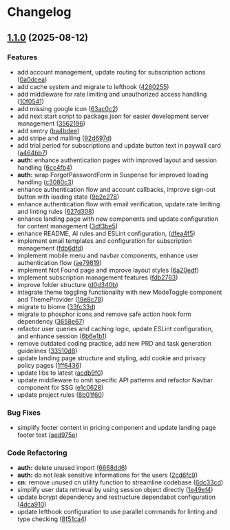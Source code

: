 # Changelog

## [1.1.0](https://github.com/jaqubowsky/create-nextjs-app/compare/create-nextjs-app-v1.0.0...create-nextjs-app-v1.1.0) (2025-08-12)


### Features

* add account management, update routing for subscription actions ([0a0dcea](https://github.com/jaqubowsky/create-nextjs-app/commit/0a0dceabd5f52b82d973d90a9396ebae5c794199))
* add cache system and migrate to lefthook ([4260255](https://github.com/jaqubowsky/create-nextjs-app/commit/4260255892744560272c0aff4e9a2c30e1a5f634))
* add middleware for rate limiting and unauthorized access handling ([10f0541](https://github.com/jaqubowsky/create-nextjs-app/commit/10f0541e6c40c5630c8bef8f281c7db9b457071a))
* add missing google icon ([63ac0c2](https://github.com/jaqubowsky/create-nextjs-app/commit/63ac0c255681927a1d7155e49172dd4dc76a96ec))
* add next:start script to package.json for easier development server management ([3562196](https://github.com/jaqubowsky/create-nextjs-app/commit/3562196b6fe6d1b918478eb601ba361158df06ad))
* add sentry ([ba4bdee](https://github.com/jaqubowsky/create-nextjs-app/commit/ba4bdee1dba9a7df9f7421a7225186cba2adaeca))
* add stripe and mailing ([92d697d](https://github.com/jaqubowsky/create-nextjs-app/commit/92d697dcecae8df67253cf3b3a32d576b25c79bb))
* add trial period for subscriptions and update button text in paywall card ([a464bb7](https://github.com/jaqubowsky/create-nextjs-app/commit/a464bb7a3d79374cb46488b971c403bb885332a1))
* **auth:** enhance authentication pages with improved layout and session handling ([6cc4fb4](https://github.com/jaqubowsky/create-nextjs-app/commit/6cc4fb41c476c847b00590c56490f97e74c8d463))
* **auth:** wrap ForgotPasswordForm in Suspense for improved loading handling ([c3080c3](https://github.com/jaqubowsky/create-nextjs-app/commit/c3080c3d4cdb8d162e93257592c72a10ca24d1e7))
* enhance authentication flow and account callbacks, improve sign-out button with loading state ([9b2e278](https://github.com/jaqubowsky/create-nextjs-app/commit/9b2e278d3dbd48419b351a0d69576f70c42ea14f))
* enhance authentication flow with email verification, update rate limiting and linting rules ([627d308](https://github.com/jaqubowsky/create-nextjs-app/commit/627d308e0ddf1423aafd7b2b2a2a7f8e9e2a7811))
* enhance landing page with new components and update configuration for content management ([3df3be5](https://github.com/jaqubowsky/create-nextjs-app/commit/3df3be542720d225379dec0143fb500423e26a0e))
* enhance README, AI rules and ESLint configuration, ([dfea4f5](https://github.com/jaqubowsky/create-nextjs-app/commit/dfea4f51e95249c8e09691c3d385f73914d3a6ac))
* implement email templates and configuration for subscription management ([fdb6dfd](https://github.com/jaqubowsky/create-nextjs-app/commit/fdb6dfd97c4ed2ef814e73fd1a24f2aef03242dd))
* implement mobile menu and navbar components, enhance user authentication flow ([ae79819](https://github.com/jaqubowsky/create-nextjs-app/commit/ae79819bd7f60d7edba77b5d3e72e55bcf416112))
* implement Not Found page and improve layout styles ([6a20edf](https://github.com/jaqubowsky/create-nextjs-app/commit/6a20edf68a000a411b91ff2fa4820d6dcefd7ae6))
* implement subscription management features ([fdb2763](https://github.com/jaqubowsky/create-nextjs-app/commit/fdb27635017a63c42f50cf353c54764137b56bcd))
* improve folder structure ([d0d340b](https://github.com/jaqubowsky/create-nextjs-app/commit/d0d340b6a5077a891590fe32f9d40438e89ef428))
* integrate theme toggling functionality with new ModeToggle component and ThemeProvider ([19e8c78](https://github.com/jaqubowsky/create-nextjs-app/commit/19e8c78c300cc3ac598146180441d1073d6e7af8))
* migrate to biome ([33fc33d](https://github.com/jaqubowsky/create-nextjs-app/commit/33fc33ddc173236d4c72ce2b8077dc1c4ed64f27))
* migrate to phosphor icons and remove safe action hook form dependency ([3658e67](https://github.com/jaqubowsky/create-nextjs-app/commit/3658e67fba6ac370de04cdab37fc057189f15ae9))
* refactor user queries and caching logic, update ESLint configuration, and enhance session ([6b6e1b1](https://github.com/jaqubowsky/create-nextjs-app/commit/6b6e1b151ab9e4ee05b0d27833ff97d63d35fa24))
* remove outdated coding practice, add new PRD and task generation guidelines ([33510d8](https://github.com/jaqubowsky/create-nextjs-app/commit/33510d8628862d8c941579877f81a940d95d9d02))
* update landing page structure and styling, add cookie and privacy policy pages ([1ff6436](https://github.com/jaqubowsky/create-nextjs-app/commit/1ff64360a8bc068b27fc303783a118f0183d02e8))
* update libs to latest ([acdb9f0](https://github.com/jaqubowsky/create-nextjs-app/commit/acdb9f07c724cf752c9bbb37e8f5c5c7b5aec8f2))
* update middleware to omit specific API patterns and refactor Navbar component for SSG ([e1c0628](https://github.com/jaqubowsky/create-nextjs-app/commit/e1c062882b0c0a67a2cd3566b43ff111c52d4d76))
* update project rules ([8b01f60](https://github.com/jaqubowsky/create-nextjs-app/commit/8b01f60804548788663d74c603ab58b29e9f581b))


### Bug Fixes

* simplify footer content in pricing component and update landing page footer text ([aed975e](https://github.com/jaqubowsky/create-nextjs-app/commit/aed975e6a2290f86ce80cd24c875c01145f49081))


### Code Refactoring

* **auth:** delete unused import ([6668dd6](https://github.com/jaqubowsky/create-nextjs-app/commit/6668dd6f197dd4dc5595ecc23f3d977a0b7950c4))
* **auth:** do not leak sensitive informations for the users ([2cd6fc9](https://github.com/jaqubowsky/create-nextjs-app/commit/2cd6fc9dafe0ef7674110d3c6d98177c1863c321))
* **cn:** remove unused cn utility function to streamline codebase ([6dc33cd](https://github.com/jaqubowsky/create-nextjs-app/commit/6dc33cd2501d35ffd3dadf57606c5d65caad0fe2))
* simplify user data retrieval by using session object directly ([1e49ef4](https://github.com/jaqubowsky/create-nextjs-app/commit/1e49ef488ed8f410230e771c54e121edf5f90442))
* update bcrypt dependency and restructure dependabot configuration ([4dca910](https://github.com/jaqubowsky/create-nextjs-app/commit/4dca910436f3f1322b2631c614c07bd40a6bf4c1))
* update lefthook configuration to use parallel commands for linting and type checking ([8f51ca4](https://github.com/jaqubowsky/create-nextjs-app/commit/8f51ca41c677bd341a03a519a0501975f0cf8e5b))
